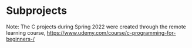 # Subprojects

Note: The C projects during Spring 2022 were created through the remote learning course,
https://www.udemy.com/course/c-programming-for-beginners-/

